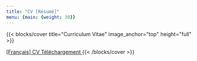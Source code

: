 ```yaml
---
title: "CV [Résumé]"
menu: {main: {weight: 30}}
---
```


{{< blocks/cover title="Curriculum Vitae" image_anchor="top" height="full" >}}

<a class="btn btn-lg btn-secondary me-3 mb-4" href="cv.fr.pdf">
  [Français] CV Téléchargement <i class="fa-regular fa-newspaper"></i>
</a>
{{< /blocks/cover >}}

